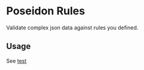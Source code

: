 # Poseidon Rules

Validate complex json data against rules you defined.

## Usage

See [test](poseidon_rules/test_statement.py)

